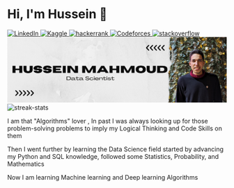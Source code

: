 #  Hi, I'm Hussein 👋

<a target="_blank" href="https://www.linkedin.com/in/hussein24mh/" target="_blank">
<img alt="LinkedIn" src="https://img.shields.io/badge/LinkedIn-0077B5.svg?&style=for-the-badge&logo=linkedin&logoColor=white" />
</a>

<a target="_blank" href="https://www.kaggle.com/hussein24mh" target="_blank">
<img alt="Kaggle" src="https://img.shields.io/badge/Kaggle-20BEFF?style=for-the-badge&logo=Kaggle&logoColor=white" />
</a>

<a target="_blank" href="https://www.hackerrank.com/Hussein24Mh?hr_r=1" target="_blank">
<img alt="hackerrank" src="https://img.shields.io/badge/-Hackerrank-2EC866?style=for-the-badge&logo=HackerRank&logoColor=white" />
</a>


<a target="_blank" href="https://codeforces.com/profile/Hussein24Mh" target="_blank">
<img alt="Codeforces" src="https://img.shields.io/badge/Codeforces-445f9d?style=for-the-badge&logo=Codeforces&logoColor=white" />
</a>


<a target="_blank" href="https://stackoverflow.com/users/17755285/hussein24mh" target="_blank">
<img alt="stackoverflow" src="https://img.shields.io/badge/Stack_Overflow-FE7A16?style=for-the-badge&logo=stack-overflow&logoColor=white" />
</a>



<img src="Modern Wall Texture Monochrome Linkedin Banner.png" alt="banner that says hussein mahmoud data scientist">

<img alt="streak-stats" src="https://github-readme-streak-stats.herokuapp.com/?user={Hussein24Mh}" />



<p>
I am that "Algorithms" lover , In past I was always looking up for those problem-solving problems to imply my Logical Thinking and Code Skills on them 

Then I went further by learning the Data Science field
started by advancing my Python and SQL knowledge,
followed some Statistics, Probability, and Mathematics

Now I am learning Machine learning and Deep learning Algorithms
</p>
